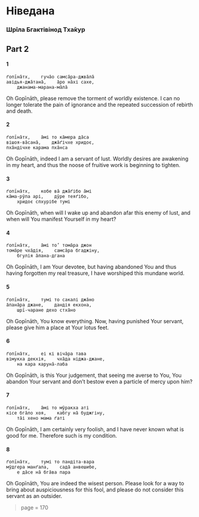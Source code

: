 # Ніведана

### Шрīла Бгактівінод Тха̄кур

## Part 2

#### 1

    ґопīна̄тх,    гуча̄о самса̄ра-джва̄ла̄
    авідья-джа̄тана̄,    а̄ро на̄хі сахе,
        джанама-марана-ма̄ла̄

Oh Gopīnāth, please remove the torment of worldly existence. I can no longer tolerate the pain of ignorance and the repeated succession of rebirth and death.

#### 2

    ґопīна̄тх,    а̄мі то ка̄мера да̄са
    вішоя-ва̄сана̄,    джа̄ґічхе хридоє,
    пха̄ндічхе карама пха̄нса

Oh Gopīnāth, indeed I am a servant of lust. Worldly desires are awakening in my heart, and thus the noose of fruitive work is beginning to tighten.

#### 3

    ґопīна̄тх,    кобе ва̄ джа̄ґібо а̄мі
    ка̄ма-рӯпа арі,    дӯре теяґібо,
        хридоє спхурібе тумі

Oh Gopīnāth, when will I wake up and abandon afar this enemy of lust, and when will You manifest Yourself in my heart?

#### 4

    ґопīна̄тх,    а̄мі то’ тома̄ра джон
    тома̄ре чха̄дія,    самса̄ра бгаджіну,
        бгулія а̄пана-дгана

Oh Gopīnāth, I am Your devotee, but having abandoned You and thus having forgotten my real treasure, I have worshiped this mundane world.

#### 5

    ґопīна̄тх,    тумі то сакалі джа̄но
    а̄пана̄ра джане,    дандія екхона,
        шрī-чаране дехо стха̄но

Oh Gopīnāth, You know everything. Now, having punished Your servant, please give him a place at Your lotus feet.

#### 6

    ґопīна̄тх,    еі кі віча̄ра тава
    вімукха декхія,    чха̄да ніджа-джане,
        на кара каруна̄-лаба

Oh Gopīnāth, is this Your judgement, that seeing me averse to You, You abandon Your servant and don’t bestow even a particle of mercy upon him?

#### 7

    ґопīна̄тх,    а̄мі то мӯракха аті
    кісе бга̄ло хоя,    кабгу на̄ буджгіну,
        та̄і хено мама ґаті

Oh Gopīnāth, I am certainly very foolish, and I have never known what is good for me. Therefore such is my condition.

#### 8

    ґопīна̄тх,    тумі то пандіта-вара
    мӯдгера манґала,    сада̄ анвешибе,
        е да̄се на̄ бга̄ва пара

Oh Gopīnāth, You are indeed the wisest person. Please look for a way to bring about auspiciousness for this fool, and please do not consider this servant as an outsider.


> page = 170
